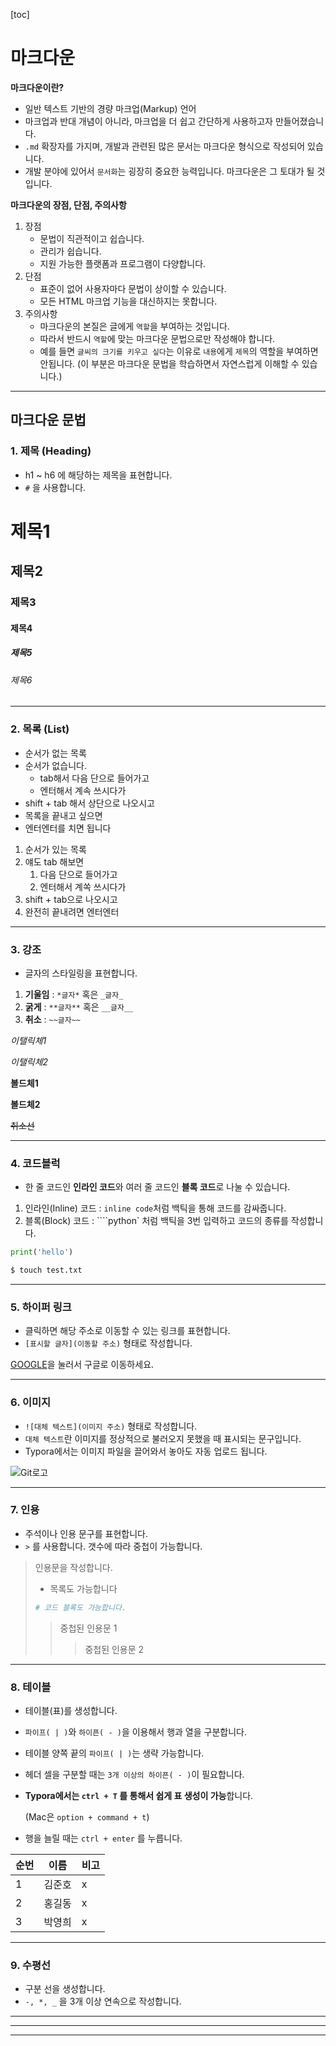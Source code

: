 [toc]

# 마크다운

**마크다운이란?**

- 일반 텍스트 기반의 경량 마크업(Markup) 언어
- 마크업과 반대 개념이 아니라, 마크업을 더 쉽고 간단하게 사용하고자 만들어졌습니다.
- `.md` 확장자를 가지며, 개발과 관련된 많은 문서는 마크다운 형식으로 작성되어 있습니다.
- 개발 분야에 있어서 `문서화`는 굉장히 중요한 능력입니다. 마크다운은 그 토대가 될 것입니다.



**마크다운의 장점, 단점, 주의사항**

1. 장점
   - 문법이 직관적이고 쉽습니다.
   - 관리가 쉽습니다.
   - 지원 가능한 플랫폼과 프로그램이 다양합니다.
2. 단점
   - 표준이 없어 사용자마다 문법이 상이할 수 있습니다.
   - 모든 HTML 마크업 기능을 대신하지는 못합니다.
3. 주의사항
   - 마크다운의 본질은 글에게 `역할`을 부여하는 것입니다.
   - 따라서 반드시 `역할`에 맞는 마크다운 문법으로만 작성해야 합니다.
   - 예를 들면 `글씨의 크기를 키우고 싶다`는 이유로 `내용`에게 `제목`의 역할을 부여하면 안됩니다. (이 부분은 마크다운 문법을 학습하면서 자연스럽게 이해할 수 있습니다.)



---



## 마크다운 문법

### 1. 제목 (Heading)

- h1 ~ h6 에 해당하는 제목을 표현합니다.
- `#` 을 사용합니다.

# 제목1

## 제목2

### 제목3

#### 제목4

##### 제목5

###### 제목6



---



### 2. 목록 (List)

- 순서가 없는 목록
- 순서가 없습니다.
  - tab해서 다음 단으로 들어가고
  - 엔터해서 계속 쓰시다가
- shift + tab 해서 상단으로 나오시고
- 목록을 끝내고 싶으면
- 엔터엔터를 치면 됩니다

1. 순서가 있는 목록
2. 얘도 tab 해보면
   1. 다음 단으로 들어가고
   2. 엔터해서 계쏙 쓰시다가
3. shift + tab으로 나오시고
4. 완전히 끝내려면 엔터엔터



---



### 3. 강조

- 글자의 스타일링을 표현합니다.

1. **기울임** : `*글자*` 혹은 `_글자_`
2. **굵게** : `**글자**` 혹은 `__글자__`
3. **취소** : `~~글자~~`

*이탤릭체1*  

_이탤릭체2_ 

**볼드체1** 

__볼드체2__ 

~~취소선~~



---



### 4. 코드블럭

- 한 줄 코드인 **인라인 코드**와 여러 줄 코드인 **블록 코드**로 나눌 수 있습니다.

1. 인라인(Inline) 코드 : `inline code`처럼 백틱을 통해 코드를 감싸줍니다.
2. 블록(Block) 코드 : ````python` 처럼 백틱을 3번 입력하고 코드의 종류를 작성합니다.

```python
print('hello')
```

```bash
$ touch test.txt
```



---



### 5. 하이퍼 링크

- 클릭하면 해당 주소로 이동할 수 있는 링크를 표현합니다.
- `[표시할 글자](이동할 주소)` 형태로 작성합니다.

[GOOGLE](https://google.com)을 눌러서 구글로 이동하세요.



---



### 6. 이미지

- `![대체 텍스트](이미지 주소)` 형태로 작성합니다.
- `대체 텍스트`란 이미지를 정상적으로 불러오지 못했을 때 표시되는 문구입니다.
- Typora에서는 이미지 파일을 끌어와서 놓아도 자동 업로드 됩니다. 

![Git로고](https://git-scm.com/images/logo@2x.png)



---



### 7. 인용

- 주석이나 인용 문구를 표현합니다.
- `>` 를 사용합니다. 갯수에 따라 중첩이 가능합니다.

> 인용문을 작성합니다.
>
> - 목록도 가능합니다
>
> ```python
> # 코드 블록도 가능합니다.
> ```
>
> > 중첩된 인용문 1
> >
> > > 중첩된 인용문 2



---



### 8. 테이블

- 테이블(표)를 생성합니다.

- `파이프( | )`와 `하이픈( - )`을 이용해서 행과 열을 구분합니다.

- 테이블 양쪽 끝의 `파이프( | )`는 생략 가능합니다.

- 헤더 셀을 구분할 때는 `3개 이상의 하이픈( - )`이 필요합니다.

- **Typora에서는 `ctrl + T` 를 통해서 쉽게 표 생성이 가능**합니다.

  (Mac은 `option + command + t`)

- 행을 늘릴 때는 `ctrl + enter` 를 누릅니다.

| 순번 | 이름   | 비고 |
| :--- | ------ | ---- |
| 1    | 김준호 | x    |
| 2    | 홍길동 | x    |
| 3    | 박영희 | x    |



---



### 9. 수평선

- 구분 선을 생성합니다.
- `-, *, _` 을 3개 이상 연속으로 작성합니다.

---

***

___

